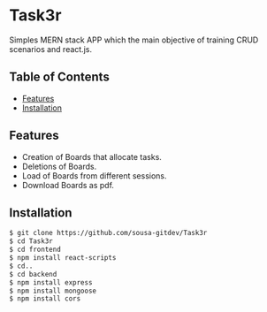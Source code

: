 # Task3r

Simples MERN stack APP which the main objective of training CRUD scenarios and react.js. 

## Table of Contents
- [Features](#features)
- [Installation](#installation)


## Features

- Creation of Boards that allocate tasks.
- Deletions of Boards.
- Load of Boards from different sessions.
- Download Boards as pdf.

## Installation


```bash
$ git clone https://github.com/sousa-gitdev/Task3r
$ cd Task3r
$ cd frontend
$ npm install react-scripts
$ cd..
$ cd backend
$ npm install express
$ npm install mongoose
$ npm install cors
